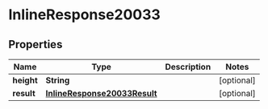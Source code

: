 
# InlineResponse20033

## Properties
Name | Type | Description | Notes
------------ | ------------- | ------------- | -------------
**height** | **String** |  |  [optional]
**result** | [**InlineResponse20033Result**](InlineResponse20033Result.md) |  |  [optional]



